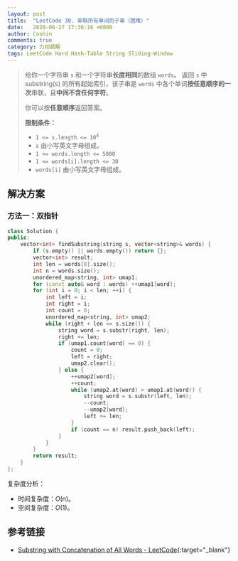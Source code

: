 ```yaml
---
layout: post
title:  "LeetCode 30. 串联所有单词的子串（困难）"
date:   2020-06-27 17:36:16 +0800
author: Coshin
comments: true
category: 力扣题解
tags: LeetCode Hard Hash-Table String Sliding-Window
---
```

> 给你一个字符串 `s` 和一个字符串**长度相同**的数组 `words`。
> 返回 `s` 中 substring(s) 的所有起始索引，该子串是 `words` 中各个单词**按任意顺序的一次**串联，且**中间不含任何字符**。
> 
> 你可以按**任意顺序**返回答案。
> 
> **限制条件：**
> 
> * <code>1 <= s.length <= 10<sup>4</sup></code>
> * `s` 由小写英文字母组成。
> * `1 <= words.length <= 5000`
> * `1 <= words[i].length <= 30`
> * `words[i]` 由小写英文字母组成。

## 解决方案

### 方法一：双指针

```cpp
class Solution {
public:
    vector<int> findSubstring(string s, vector<string>& words) {
        if (s.empty() || words.empty()) return {};
        vector<int> result;
        int len = words[0].size();
        int n = words.size();
        unordered_map<string, int> umap1;
        for (const auto& word : words) ++umap1[word];
        for (int i = 0; i < len; ++i) {
            int left = i;
            int right = i;
            int count = 0;
            unordered_map<string, int> umap2;
            while (right + len <= s.size()) {
                string word = s.substr(right, len);
                right += len;
                if (umap1.count(word) == 0) {
                    count = 0;
                    left = right;
                    umap2.clear();
                } else {
                    ++umap2[word];
                    ++count;
                    while (umap2.at(word) > umap1.at(word)) {
                        string word = s.substr(left, len);
                        --count;
                        --umap2[word];
                        left += len;
                    }
                    if (count == n) result.push_back(left);
                }
            }
        }
        return result;
    }
};
```

复杂度分析：
* 时间复杂度：*O*(n)。
* 空间复杂度：*O*(1)。

## 参考链接

* [Substring with Concatenation of All Words - LeetCode](https://leetcode.com/problems/substring-with-concatenation-of-all-words/){:target="_blank"}
